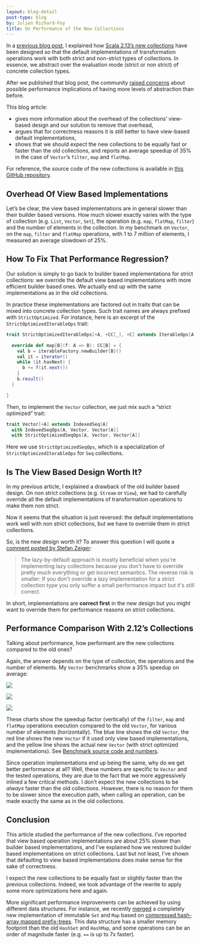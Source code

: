 ```yaml
---
layout: blog-detail
post-type: blog
by: Julien Richard-Foy
title: On Performance of the New Collections
---
```


In a [previous blog post](/blog/2017/11/28/view-based-collections.html), I explained
how [Scala 2.13’s new collections](https://www.scala-lang.org/blog/2017/02/28/collections-rework.html)
have been designed so that the default implementations of transformation operations work
with both strict and non-strict types of collections. In essence, we abstract over
the evaluation mode (strict or non strict) of concrete collection types.

After we published that blog post, the community
[raised concerns](https://www.reddit.com/r/scala/comments/7g52cy/let_them_be_lazy/dqgol36/)
about possible performance implications of having more levels of abstraction than before.

This blog article:

- gives more information about the overhead of the collections’
  view-based design and our solution to remove that overhead,
- argues that for correctness reasons it is still better to have
  view-based default implementations,
- shows that we should expect the new collections to be equally fast
  or faster than the old collections, and reports an average speedup
  of 35% in the case of `Vector`’s `filter`, `map` and `flatMap`.

For reference, the source code of the new collections is available in
[this GitHub repository](https://github.com/scala/collection-strawman).

## Overhead Of View Based Implementations

Let’s be clear, the view based implementations are in general slower than their
builder based versions. How much slower exactly varies with the type of collection
(e.g. `List`, `Vector`, `Set`), the operation (e.g. `map`, `flatMap`, `filter`)
and the number of elements in the collection. In my benchmark on `Vector`, on
the `map`, `filter` and `flatMap` operations, with 1 to 7 million of
elements, I measured an average slowdown of 25%.

## How To Fix That Performance Regression?

Our solution is simply to go back to builder based implementations for strict collections: we
override the default view based implementations with more efficient builder based
ones. We actually end up with the same implementations as in the old collections.

In practice these implementations are factored out in traits that can be mixed
into concrete collection types. Such trait names are always prefixed with
`StrictOptimized`. For instance, here is an excerpt of the `StrictOptimizedIterableOps`
trait:

~~~ scala
trait StrictOptimizedIterableOps[+A, +CC[_], +C] extends IterableOps[A, CC, C] {

  override def map[B](f: A => B): CC[B] = {
    val b = iterableFactory.newBuilder[B]()
    val it = iterator()
    while (it.hasNext) {
      b += f(it.next())
    }
    b.result()
  }

}
~~~

Then, to implement the `Vector` collection, we just mix such a “strict optimized” trait:

~~~ scala
trait Vector[+A] extends IndexedSeq[A]
  with IndexedSeqOps[A, Vector, Vector[A]]
  with StrictOptimizedSeqOps[A, Vector, Vector[A]]
~~~

Here we use `StrictOptimizedSeqOps`, which is a specialization of `StrictOptimizedIterableOps`
for `Seq` collections.

## Is The View Based Design Worth It?

In my previous article, I explained a drawback of the old builder based design.
On non strict collections (e.g. `Stream` or `View`), we had to carefully override all the
default implementations of transformation operations to make them non strict.

Now it seems that the situation is just reversed: the default implementations work well
with non strict collections, but we have to override them in strict collections.

So, is the new design worth it? To answer this question I will quote a [comment posted
by Stefan Zeiger](https://www.reddit.com/r/scala/comments/7g52cy/let_them_be_lazy/dqixt8d/):

> The lazy-by-default approach is mostly beneficial when you're implementing lazy
> collections because you don't have to override pretty much everything or get
> incorrect semantics. The reverse risk is smaller: If you don't override a lazy
> implementation for a strict collection type you only suffer a small performance
> impact but it's still correct.

In short, implementations are **correct first** in the new design but you might want to
override them for performance reasons on strict collections.

## Performance Comparison With 2.12’s Collections

Talking about performance, how performant are the new collections compared to the old ones?

Again, the answer depends on the type of collection, the operations and the number of elements.
My `Vector` benchmarks show a 35% speedup on average:

![](/resources/img/blog/new-collections-performance-filter.png)

![](/resources/img/blog/new-collections-performance-map.png)

![](/resources/img/blog/new-collections-performance-flatMap.png)

These charts show the speedup factor (vertically) of the `filter`, `map` and `flatMap`
operations execution compared to the old `Vector`, for various number of elements (horizontally).
The blue line shows the old `Vector`,
the red line shows the new `Vector` if it used only view based
implementations, and the yellow line shows the actual new `Vector`
(with strict optimized implementations). See [Benchmark source code and numbers](https://gist.github.com/julienrf/f1cb2b062cd9783a35e2f35778959c76).

Since operation implementations end up being the same, why do we get better performance
at all? Well, these numbers are specific to `Vector` and the tested operations, they
are due to the fact that
we more aggressively inlined a few critical methods. I don’t expect the new collections
to be *always* faster than the old collections. However, there is no reason for
them to be slower since the execution path, when calling an operation, can be made
exactly the same as in the old collections.

## Conclusion

This article studied the performance of the new collections. I’ve reported that view
based operation implementations are about 25% slower than builder based implementations,
and I’ve explained how we restored builder based implementations on strict collections.
Last but not least, I’ve shown that defaulting to view based implementations does
make sense for the sake of correctness.

I expect the new collections to be equally fast or slightly faster than the previous collections.
Indeed, we took advantage of the rewrite to apply some more optimizations here and
again.

More significant performance improvements can be achieved by using different
data structures. For instance, we recently
[merged](https://github.com/scala/collection-strawman/pull/342)
a completely new implementation of immutable `Set` and `Map` based on [compressed
hash-array mapped prefix-trees](https://michael.steindorfer.name/publications/oopsla15.pdf).
This data structure has a smaller memory footprint than the old `HashSet` and `HashMap`,
and some operations can be an order of magnitude faster (e.g. `==` is up to 7x faster).
